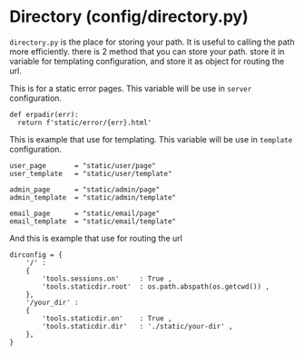 # Directory (config/directory.py)

`directory.py` is the place for storing your path. It is useful to calling the path more efficiently. there is 2 method that you can store your path. store it in variable for templating configuration, and store it as object for routing the url.

This is for a static error pages. This variable will be use in `server` configuration.

    def erpadir(err):
      return f'static/error/{err}.html'

This is example that use for templating. This variable will be use in `template` configuration.

    user_page       = "static/user/page"
    user_template   = "static/user/template"

    admin_page      = "static/admin/page"
    admin_template  = "static/admin/template"

    email_page      = "static/email/page"
    email_template  = "static/email/template"

And this is example that use for routing the url

    dirconfig = {
        '/' :
        {
            'tools.sessions.on'     : True ,
            'tools.staticdir.root'  : os.path.abspath(os.getcwd()) ,
        },
        '/your_dir' :
        {
            'tools.staticdir.on'    : True ,
            'tools.staticdir.dir'   : './static/your-dir' ,
        },
    }
